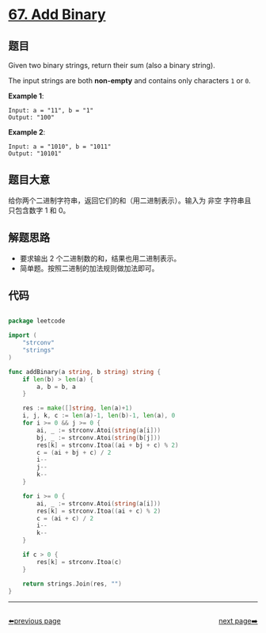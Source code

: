 # [67. Add Binary](https://leetcode.com/problems/add-binary/)


## 题目

Given two binary strings, return their sum (also a binary string).

The input strings are both **non-empty** and contains only characters `1` or `0`.

**Example 1**:

```
Input: a = "11", b = "1"
Output: "100"
```

**Example 2**:

```
Input: a = "1010", b = "1011"
Output: "10101"
```

## 题目大意

给你两个二进制字符串，返回它们的和（用二进制表示）。输入为 非空 字符串且只包含数字 1 和 0。

## 解题思路

- 要求输出 2 个二进制数的和，结果也用二进制表示。
- 简单题。按照二进制的加法规则做加法即可。

## 代码

```go

package leetcode

import (
	"strconv"
	"strings"
)

func addBinary(a string, b string) string {
	if len(b) > len(a) {
		a, b = b, a
	}

	res := make([]string, len(a)+1)
	i, j, k, c := len(a)-1, len(b)-1, len(a), 0
	for i >= 0 && j >= 0 {
		ai, _ := strconv.Atoi(string(a[i]))
		bj, _ := strconv.Atoi(string(b[j]))
		res[k] = strconv.Itoa((ai + bj + c) % 2)
		c = (ai + bj + c) / 2
		i--
		j--
		k--
	}

	for i >= 0 {
		ai, _ := strconv.Atoi(string(a[i]))
		res[k] = strconv.Itoa((ai + c) % 2)
		c = (ai + c) / 2
		i--
		k--
	}

	if c > 0 {
		res[k] = strconv.Itoa(c)
	}

	return strings.Join(res, "")
}

```



----------------------------------------------
<div style="display: flex;justify-content: space-between;align-items: center;">
<p><a href="https://books.halfrost.com/leetcode/ChapterFour/0001~0099/0066.Plus-One/">⬅️previous page</a></p>
<p><a href="https://books.halfrost.com/leetcode/ChapterFour/0001~0099/0069.Sqrtx/">next page➡️</a></p>
</div>
